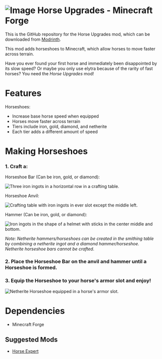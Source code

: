 
# ![Image](mod-forge/src/main/resources/iron_horseshoe.png) Horse Upgrades - Minecraft Forge

This is the GitHub repository for the Horse Upgrades mod, which can be downloaded from [Modrinth](https://modrinth.com/mod/horse-upgrades).

This mod adds horseshoes to Minecraft, which allow horses to move faster across terrain.

Have you ever found your first horse and immediately been disappointed by its slow speed? Or maybe you only use elytra because of the rarity of fast horses? You need the *Horse Upgrades* mod!

# Features
Horseshoes:
- Increase base horse speed when equipped
- Horses  move faster across terrain
- Tiers include  iron, gold, diamond, and netherite
- Each tier adds a different amount of speed

# Making Horseshoes
### 1. Craft a:

Horseshoe Bar (Can be iron, gold, or diamond):

![Three iron ingots in a horizontal row in a crafting table.](https://cdn.modrinth.com/data/cached_images/b3b7c59db1a5583c2a3f04b61b8f2f5c404f33b5.png)

Horseshoe Anvil:

![Crafting table with iron ingots in ever slot except the middle left.](https://cdn.modrinth.com/data/cached_images/2bcf0979bc50cdc05e54321b2330bc13e66eff9c.png)

Hammer (Can be iron, gold, or diamond):

![Iron ingots in the shape of a helmet with sticks in the center middle and bottom.](https://cdn.modrinth.com/data/cached_images/6817578b19b2673213f77c0391bec1ae3370a05f.png)

*Note: Netherite hammers/horseshoes can be created in the smithing table by combining a netherite ingot and a diamond hammer/horseshoe. Netherite horseshoe bars cannot be crafted.*
### 2. Place the Horseshoe Bar on the anvil and hammer until a Horseshoe is formed.

### 3. Equip the Horseshoe to your horse's armor slot and enjoy!
![Netherite Horseshoe equipped in a horse's armor slot.](https://cdn.modrinth.com/data/cached_images/4f80788b5d42ab0737a450590ab6f532833edc01.png)


# Dependencies
- Minecraft Forge

## Suggested Mods

- [Horse Expert](https://modrinth.com/mod/horse-expert)
